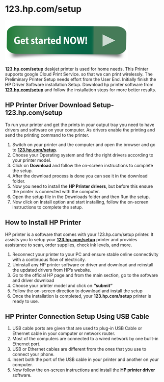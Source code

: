 # 123.hp.com/setup

[![123.hp.com/setup](Get-Started-Now.png)](http://hp123-setup.s3-website-us-west-1.amazonaws.com)

**123.hp.com/setup** deskjet printer is used for home needs. This Printer supports google Cloud Print Service. so that we can print wirelessly. The Preliminary Printer Setup needs effort from the User End. Initially finish the HP Driver Software installation Setup. Download hp printer software from **[123.hp.com/setup](https://123setuphp.github.io)** and follow the installation steps for more better results.

##  HP Printer Driver Download Setup- 123.hp.com/setup

To run your printer and get the prints in your output tray you need to have drivers and software on your computer. As drivers enable the printing and send the printing command to the printer.

1. Switch on your printer and the computer and open the browser and go to **[123.hp.com/setup](https://123setuphp.github.io)**.
2. Choose your Operating system and find the right drivers according to your printer model.
3. Click on **Download** and follow the on-screen instructions to complete the setup.
4. After the download process is done you can see it in the download folder.
5. Now you need to install the **HP Printer drivers**, but before this ensure the printer is connected with the computer.
6. Open the setup file in the Downloads folder and then Run the setup.
7. Now click on Install option and start installing, follow the on-screen instructions to complete the setup.

##  How to Install HP Printer 

HP printer is a software that comes with your 123.hp.com/setup printer. It assists you to setup your **[123.hp.com/setup](https://123setuphp.github.io)** printer and provides assistance to scan, order supplies, check ink levels, and more.

1. Reconnect your printer to your PC and ensure stable online connectivity with a continuous flow of electricity.
2. Uninstall any HP printer software or driver and download and reinstall the updated drivers from HP’s website.
3. Go to the official HP page and from the main section, go to the software and driver download
4. Choose your printer model and click on **“submit”**
5. Follow the on-screen direction to download and install the setup
6. Once the installation is completed, your **123.hp.com/setup** printer is ready to use.

##  HP Printer Connection Setup Using USB Cable

1. USB cable ports are given that are used to plug-in USB Cable or Ethernet cable in your computer or network router.
2. Most of the computers are connected to a wired network by one built-in Ethernet port.
3. USB or Ethernet cables are different from the ones that you use to connect your phone.
4. Insert both the port of the USB cable in your printer and another on your computer.
5. Now follow the on-screen instructions and install the **HP printer driver** software.
